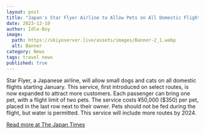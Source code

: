 ```yaml
---
layout: post
title: "Japan's Star Flyer Airline to Allow Pets on All Domestic Flights from January"
date: 2023-12-10
author: Idle-Boy
image:
  path: https://ukiyoserver.live/assets/images/Banner-2_1.webp
  alt: Banner
category: News
tags: travel news
published: true
---
```


Star Flyer, a Japanese airline, will allow small dogs and cats on all domestic flights starting January. This service, first introduced on select routes, is now expanded to attract more customers. Each passenger can bring one pet, with a flight limit of two pets. The service costs ¥50,000 ($350) per pet, placed in the last row next to their owner. Pets should not be fed during the flight, but water is permitted. This service will include more routes by 2024.

[Read more at The Japan Times](https://www.japantimes.co.jp/news/2023/12/10/japan/star-flyer-pets-all-domestic-flights/)
